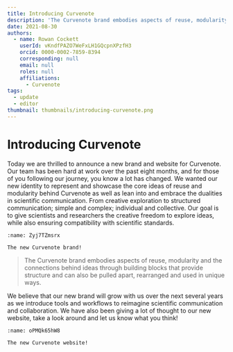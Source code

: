 ```yaml
---
title: Introducing Curvenote
description: 'The Curvenote brand embodies aspects of reuse, modularity and the connections behind ideas through building blocks that provide structure and can also be pulled apart, rearranged and used in unique ways.'
date: 2021-08-30
authors:
  - name: Rowan Cockett
    userId: vKndfPAZO7WeFxLH1GQcpnXPzfH3
    orcid: 0000-0002-7859-8394
    corresponding: null
    email: null
    roles: null
    affiliations:
      - Curvenote
tags:
  - update
  - editor
thumbnail: thumbnails/introducing-curvenote.png
---
```


# Introducing Curvenote

Today we are thrilled to announce a new brand and website for Curvenote. Our team has been hard at work over the past eight months, and for those of you following our journey, you know a lot has changed. We wanted our new identity to represent and showcase the core ideas of reuse and modularity behind Curvenote as well as lean into and embrace the dualities in scientific communication. From creative exploration to structured communication; simple and complex; individual and collective. Our goal is to give scientists and researchers the creative freedom to explore ideas, while also ensuring compatibility with scientific standards.

```{figure} images/AVQ2dzLNloEd25Io8NbA-01DL7m3opLI6M2KnxC0T-v1.png
:name: Zyj7TZmsrx

The new Curvenote brand!
```

> The Curvenote brand embodies aspects of reuse, modularity and the connections behind ideas through building blocks that provide structure and can also be pulled apart, rearranged and used in unique ways.

We believe that our new brand will grow with us over the next several years as we introduce tools and workflows to reimagine scientific communication and collaboration. We have also been giving a lot of thought to our new website, take a look around and let us know what you think!

```{figure} images/AVQ2dzLNloEd25Io8NbA-YjyDLusgjH7jl7wOd5s3-v1.mp4
:name: oPMQk65hW8

The new Curvenote website!
```
